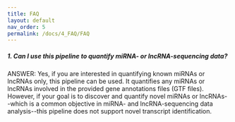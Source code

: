 ```yaml
---
title: FAQ
layout: default
nav_order: 5
permalink: /docs/4_FAQ/FAQ
---
```


##### 1. Can I use this pipeline to quantify miRNA- or lncRNA-sequencing data?
ANSWER: Yes, if you are interested in quantifying known miRNAs or lncRNAs only, this pipeline can be used. It quantifies any miRNAs or lncRNAs involved in the provided gene annotations files (GTF files). However, if your goal is to discover and quantify novel miRNAs or lncRNAs--which is a common objective in miRNA- and lncRNA-sequencing data analysis--this pipeline does not support novel transcript identification.

